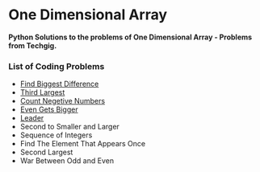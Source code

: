 # One Dimensional Array
**Python Solutions to the problems of One Dimensional Array - Problems from Techgig.**
<br>
### List of Coding Problems
* [Find Biggest Difference](https://github.com/ranajoy-dutta/TechGig-Data-Structure/blob/master/One%20Dimensional%20Array/Find_Biggest_Difference.py)
* [Third Largest](https://github.com/ranajoy-dutta/TechGig-Data-Structure/blob/master/One%20Dimensional%20Array/Third_Largest.py)
* [Count Negetive Numbers](https://github.com/ranajoy-dutta/TechGig-Data-Structure/blob/master/One%20Dimensional%20Array/Count_Negetive_Numbers.py)
* [Even Gets Bigger](https://github.com/ranajoy-dutta/TechGig-Data-Structure/blob/master/One%20Dimensional%20Array/Even_Gets_Bigger.py)
* [Leader](https://github.com/ranajoy-dutta/TechGig-Data-Structure/blob/master/One%20Dimensional%20Array/Leader.py)
* Second to Smaller and Larger
* Sequence of Integers
* Find The Element That Appears Once
* Second Largest
* War Between Odd and Even


